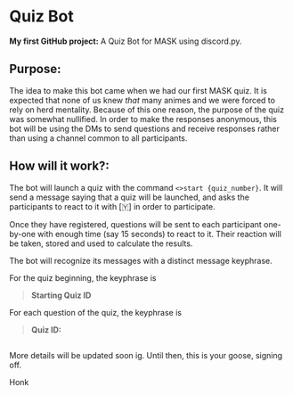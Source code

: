 # Quiz Bot 

__My first GitHub project:__ A Quiz Bot for MASK using discord.py.

## Purpose:
The idea to make this bot came when we had our first MASK quiz. It is expected that none of us knew _that_ many animes and we were forced to rely on herd mentality. Because of this one reason, the purpose of the quiz was somewhat nullified. In order to make the responses anonymous, this bot will be using the DMs to send questions and receive responses rather than using a channel common to all participants.

## How will it work?:
The bot will launch a quiz with the command `<>start {quiz_number}`.
It will send a message saying that a quiz will be launched, and asks the participants to react to it with [🇾] in order to participate. 

Once they have registered, questions will be sent to each participant one-by-one with enough time (say 15 seconds) to react to it. Their reaction will be taken, stored and used to calculate the results.  

The bot will recognize its messages with a distinct message keyphrase. 

For the quiz beginning, the keyphrase is
> **Starting Quiz ID** 
>
For each question of the quiz, the keyphrase is
> **Quiz ID:**

## 

More details will be updated soon ig. 
Until then, this is your goose, signing off. 

Honk

